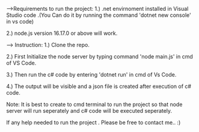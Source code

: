 -->Requirements to run the project:
1.) .net envirnoment installed in Visual Studio code .(You Can do it by running the command 'dotnet new console' in vs code)

2.) node.js version 16.17.0 or above will work.

--> Instruction:
1.) Clone the repo.

2.) First Initialize the node server by typing command 'node main.js' in cmd of VS Code.

3.) Then run the c# code by entering 'dotnet run' in cmd of Vs Code.

4.) The output will be visible and a json file is created after execution of c# code.

Note: It is best to create to cmd terminal to run the project so that node server will run seperately and c# code will be executed seperately.

If any help needed to  run the project . Please be free to contact me..  :)

